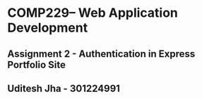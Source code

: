 # COMP229– Web Application Development  
## Assignment 2 - Authentication in Express Portfolio Site
## Uditesh Jha - 301224991
